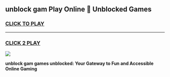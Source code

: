 
## unblock gam Play Online 👋 Unblocked Games
<h3>
<a href="https://premium.freeplayer.one?title=unblock_gam&ref=19F">CLICK TO PLAY</a></h3>
<hr>

<h3>
<a href="https://premium.freeplayer.one?title=unblock_gam&ref=19F">CLICK 2 PLAY</a>
  
</h3>

<a href="https://premium.freeplayer.one?title=unblock_gam&ref=19F"><img src="https://clearcache.store/games.png"></a>


**unblock gam games unblocked: Your Gateway to Fun and Accessible Online Gaming**
